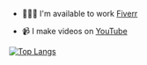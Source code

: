 - 👨🏽‍💻 I'm available to work [Fiverr](https://www.fiverr.com/nibodhdaware)

- 📹 I make videos on [YouTube](https://youtube.com/@nibobodhdaware)

[![Top Langs](https://github-readme-stats.vercel.app/api/top-langs/?username=nibodhdaware&layout=compact)](https://github.com/anuraghazra/github-readme-stats)
